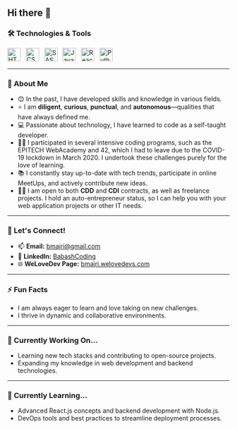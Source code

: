 
## Hi there 👋

### 🛠️ Technologies & Tools
<p>
  <img alt="HTML5" width="30px" src="https://cdn.jsdelivr.net/gh/devicons/devicon/icons/html5/html5-original.svg" /> &nbsp;
  <img alt="CSS3" width="30px" src="https://cdn.jsdelivr.net/gh/devicons/devicon/icons/css3/css3-original-wordmark.svg" /> &nbsp;
  <img alt="SASS" width="30px" src="https://cdn.jsdelivr.net/gh/devicons/devicon/icons/sass/sass-original.svg" /> &nbsp;
  <img alt="JavaScript" width="30px" src="https://cdn.jsdelivr.net/gh/devicons/devicon/icons/javascript/javascript-original.svg" /> &nbsp;
  <img alt="React.js" width="30px" src="https://cdn.jsdelivr.net/gh/devicons/devicon/icons/react/react-original-wordmark.svg" /> &nbsp;
  <img alt="Python" width="30px" src="https://cdn.jsdelivr.net/gh/devicons/devicon/icons/python/python-original-wordmark.svg" /> &nbsp;
  
</p>

---

### 👋 About Me
- 😊 In the past, I have developed skills and knowledge in various fields.
- ⭐ I am **diligent**, **curious**, **punctual**, and **autonomous**—qualities that have always defined me.
- 💻 Passionate about technology, I have learned to code as a self-taught developer.
- 🏊‍♂️ I participated in several intensive coding programs, such as the EPITECH WebAcademy and 42, which I had to leave due to the COVID-19 lockdown in March 2020. I undertook these challenges purely for the love of learning.
- 📚 I constantly stay up-to-date with tech trends, participate in online MeetUps, and actively contribute new ideas.
- 👨‍💻 I am open to both **CDD** and **CDI** contracts, as well as freelance projects. I hold an auto-entrepreneur status, so I can help you with your web application projects or other IT needs.

---

### 🤝 Let's Connect!
- 📫 **Email:** [bmajri@gmail.com](mailto:bmajri@gmail.com)
- 💼 **LinkedIn:** [BabashCoding](https://www.linkedin.com/in/bmajri/)
- 🌐 **WeLoveDev Page:** [bmajri.welovedevs.com](https://bmajri.welovedevs.com)

---

### ⚡ Fun Facts
- I am always eager to learn and love taking on new challenges.
- I thrive in dynamic and collaborative environments.

---

### 🔭 Currently Working On...
- Learning new tech stacks and contributing to open-source projects.
- Expanding my knowledge in web development and backend technologies.

---

### 🌱 Currently Learning...
- Advanced React.js concepts and backend development with Node.js.
- DevOps tools and best practices to streamline deployment processes.
